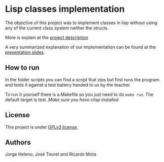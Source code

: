 # Lisp classes implementation

The objective of this project was to implement classes in lisp without using any of the current class system neither the structs.

More is explain at the [project description](https://github.com/Gisson/PA2_CLOS/blob/master/info/description.pdf)

A very summarized explanation of our implementation can be found at the [presentation slides](https://github.com/Gisson/PA2_CLOS/blob/master/info/p2.pdf).

## How to run

In the folder scripts you can find a script that zips but first runs the program and tests it against a test battery handed to us by the teacher.

To run it yourself there is a Makefile so you just need to do ```make run```. The default target is test.
*Make sure you have clisp installed*
## License

This project is under [GPLv3 license](https://github.com/Gisson/PA2_CLOS/blob/master/LICENSE.md).

## Authors

Jorge Heleno, José Touret and Ricardo Mota
